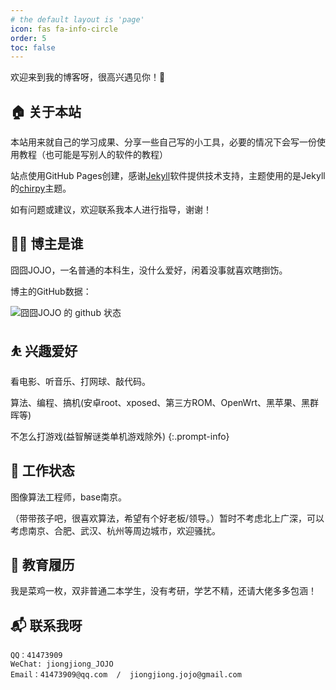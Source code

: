 ```yaml
---
# the default layout is 'page'
icon: fas fa-info-circle
order: 5
toc: false
---
```

欢迎来到我的博客呀，很高兴遇见你！🤝

## 🏠 关于本站

本站用来就自己的学习成果、分享一些自己写的小工具，必要的情况下会写一份使用教程（也可能是写别人的软件的教程）

站点使用GitHub Pages创建，感谢[Jekyll](https://jekyllrb.com/)软件提供技术支持，主题使用的是Jekyll的[chirpy](https://github.com/cotes2020/jekyll-theme-chirpy)主题。

如有问题或建议，欢迎联系我本人进行指导，谢谢！

## 👨‍💻 博主是谁

囧囧JOJO，一名普通的本科生，没什么爱好，闲着没事就喜欢瞎捯饬。

博主的GitHub数据：

![囧囧JOJO 的 github 状态](https://github-readme-stats-one-bice.vercel.app/api?username=jiongjiongJOJO&show_icons=true&count_private=true&locale=cn)

## ⛹ 兴趣爱好

看电影、听音乐、打网球、敲代码。

算法、编程、搞机(安卓root、xposed、第三方ROM、OpenWrt、黑苹果、黑群晖等)

不怎么打游戏(益智解谜类单机游戏除外) 
{:.prompt-info}

## 🔭 工作状态

图像算法工程师，base南京。

（带带孩子吧，很喜欢算法，希望有个好老板/领导。）暂时不考虑北上广深，可以考虑南京、合肥、武汉、杭州等周边城市，欢迎骚扰。

## 🌱 教育履历

我是菜鸡一枚，双非普通二本学生，没有考研，学艺不精，还请大佬多多包涵！

## 📬 联系我呀

```
QQ：41473909
WeChat: jiongjiong_JOJO
Email：41473909@qq.com  /  jiongjiong.jojo@gmail.com
```

